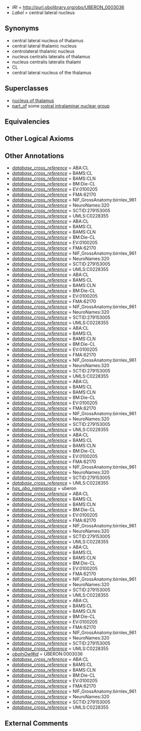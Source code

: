  * *IRI* = http://purl.obolibrary.org/obo/UBERON_0003036
 * *Label* = central lateral nucleus

## Synonyms

 * central lateral nucleus of thalamus
 * central lateral thalamic nucleus
 * centrolateral thalamic nucleus
 * nucleus centralis lateralis of thalamus
 * nucleus centralis lateralis thalami
 * CL
 * central lateral nucleus of the thalamus

## Superclasses

 * [nucleus of thalamus](../../UBERON/92/UBERON_0007692.md)
 * [part_of](../../BFO/50/BFO_0000050.md) some [rostral intralaminar nuclear group](../../UBERON/65/UBERON_0002965.md)

## Equivalencies


## Other Logical Axioms


## Other Annotations

 * *[database_cross_reference](../../ef/oboInOwl#hasDbXref.md)* = ABA:CL
 * *[database_cross_reference](../../ef/oboInOwl#hasDbXref.md)* = BAMS:CL
 * *[database_cross_reference](../../ef/oboInOwl#hasDbXref.md)* = BAMS:CLN
 * *[database_cross_reference](../../ef/oboInOwl#hasDbXref.md)* = BM:Die-CL
 * *[database_cross_reference](../../ef/oboInOwl#hasDbXref.md)* = EV:0100205
 * *[database_cross_reference](../../ef/oboInOwl#hasDbXref.md)* = FMA:62170
 * *[database_cross_reference](../../ef/oboInOwl#hasDbXref.md)* = NIF_GrossAnatomy:birnlex_961
 * *[database_cross_reference](../../ef/oboInOwl#hasDbXref.md)* = NeuroNames:320
 * *[database_cross_reference](../../ef/oboInOwl#hasDbXref.md)* = SCTID:279153005
 * *[database_cross_reference](../../ef/oboInOwl#hasDbXref.md)* = UMLS:C0228355
 * *[database_cross_reference](../../ef/oboInOwl#hasDbXref.md)* = ABA:CL
 * *[database_cross_reference](../../ef/oboInOwl#hasDbXref.md)* = BAMS:CL
 * *[database_cross_reference](../../ef/oboInOwl#hasDbXref.md)* = BAMS:CLN
 * *[database_cross_reference](../../ef/oboInOwl#hasDbXref.md)* = BM:Die-CL
 * *[database_cross_reference](../../ef/oboInOwl#hasDbXref.md)* = EV:0100205
 * *[database_cross_reference](../../ef/oboInOwl#hasDbXref.md)* = FMA:62170
 * *[database_cross_reference](../../ef/oboInOwl#hasDbXref.md)* = NIF_GrossAnatomy:birnlex_961
 * *[database_cross_reference](../../ef/oboInOwl#hasDbXref.md)* = NeuroNames:320
 * *[database_cross_reference](../../ef/oboInOwl#hasDbXref.md)* = SCTID:279153005
 * *[database_cross_reference](../../ef/oboInOwl#hasDbXref.md)* = UMLS:C0228355
 * *[database_cross_reference](../../ef/oboInOwl#hasDbXref.md)* = ABA:CL
 * *[database_cross_reference](../../ef/oboInOwl#hasDbXref.md)* = BAMS:CL
 * *[database_cross_reference](../../ef/oboInOwl#hasDbXref.md)* = BAMS:CLN
 * *[database_cross_reference](../../ef/oboInOwl#hasDbXref.md)* = BM:Die-CL
 * *[database_cross_reference](../../ef/oboInOwl#hasDbXref.md)* = EV:0100205
 * *[database_cross_reference](../../ef/oboInOwl#hasDbXref.md)* = FMA:62170
 * *[database_cross_reference](../../ef/oboInOwl#hasDbXref.md)* = NIF_GrossAnatomy:birnlex_961
 * *[database_cross_reference](../../ef/oboInOwl#hasDbXref.md)* = NeuroNames:320
 * *[database_cross_reference](../../ef/oboInOwl#hasDbXref.md)* = SCTID:279153005
 * *[database_cross_reference](../../ef/oboInOwl#hasDbXref.md)* = UMLS:C0228355
 * *[database_cross_reference](../../ef/oboInOwl#hasDbXref.md)* = ABA:CL
 * *[database_cross_reference](../../ef/oboInOwl#hasDbXref.md)* = BAMS:CL
 * *[database_cross_reference](../../ef/oboInOwl#hasDbXref.md)* = BAMS:CLN
 * *[database_cross_reference](../../ef/oboInOwl#hasDbXref.md)* = BM:Die-CL
 * *[database_cross_reference](../../ef/oboInOwl#hasDbXref.md)* = EV:0100205
 * *[database_cross_reference](../../ef/oboInOwl#hasDbXref.md)* = FMA:62170
 * *[database_cross_reference](../../ef/oboInOwl#hasDbXref.md)* = NIF_GrossAnatomy:birnlex_961
 * *[database_cross_reference](../../ef/oboInOwl#hasDbXref.md)* = NeuroNames:320
 * *[database_cross_reference](../../ef/oboInOwl#hasDbXref.md)* = SCTID:279153005
 * *[database_cross_reference](../../ef/oboInOwl#hasDbXref.md)* = UMLS:C0228355
 * *[database_cross_reference](../../ef/oboInOwl#hasDbXref.md)* = ABA:CL
 * *[database_cross_reference](../../ef/oboInOwl#hasDbXref.md)* = BAMS:CL
 * *[database_cross_reference](../../ef/oboInOwl#hasDbXref.md)* = BAMS:CLN
 * *[database_cross_reference](../../ef/oboInOwl#hasDbXref.md)* = BM:Die-CL
 * *[database_cross_reference](../../ef/oboInOwl#hasDbXref.md)* = EV:0100205
 * *[database_cross_reference](../../ef/oboInOwl#hasDbXref.md)* = FMA:62170
 * *[database_cross_reference](../../ef/oboInOwl#hasDbXref.md)* = NIF_GrossAnatomy:birnlex_961
 * *[database_cross_reference](../../ef/oboInOwl#hasDbXref.md)* = NeuroNames:320
 * *[database_cross_reference](../../ef/oboInOwl#hasDbXref.md)* = SCTID:279153005
 * *[database_cross_reference](../../ef/oboInOwl#hasDbXref.md)* = UMLS:C0228355
 * *[database_cross_reference](../../ef/oboInOwl#hasDbXref.md)* = ABA:CL
 * *[database_cross_reference](../../ef/oboInOwl#hasDbXref.md)* = BAMS:CL
 * *[database_cross_reference](../../ef/oboInOwl#hasDbXref.md)* = BAMS:CLN
 * *[database_cross_reference](../../ef/oboInOwl#hasDbXref.md)* = BM:Die-CL
 * *[database_cross_reference](../../ef/oboInOwl#hasDbXref.md)* = EV:0100205
 * *[database_cross_reference](../../ef/oboInOwl#hasDbXref.md)* = FMA:62170
 * *[database_cross_reference](../../ef/oboInOwl#hasDbXref.md)* = NIF_GrossAnatomy:birnlex_961
 * *[database_cross_reference](../../ef/oboInOwl#hasDbXref.md)* = NeuroNames:320
 * *[database_cross_reference](../../ef/oboInOwl#hasDbXref.md)* = SCTID:279153005
 * *[database_cross_reference](../../ef/oboInOwl#hasDbXref.md)* = UMLS:C0228355
 * *[has_obo_namespace](../../ce/oboInOwl#hasOBONamespace.md)* = uberon
 * *[database_cross_reference](../../ef/oboInOwl#hasDbXref.md)* = ABA:CL
 * *[database_cross_reference](../../ef/oboInOwl#hasDbXref.md)* = BAMS:CL
 * *[database_cross_reference](../../ef/oboInOwl#hasDbXref.md)* = BAMS:CLN
 * *[database_cross_reference](../../ef/oboInOwl#hasDbXref.md)* = BM:Die-CL
 * *[database_cross_reference](../../ef/oboInOwl#hasDbXref.md)* = EV:0100205
 * *[database_cross_reference](../../ef/oboInOwl#hasDbXref.md)* = FMA:62170
 * *[database_cross_reference](../../ef/oboInOwl#hasDbXref.md)* = NIF_GrossAnatomy:birnlex_961
 * *[database_cross_reference](../../ef/oboInOwl#hasDbXref.md)* = NeuroNames:320
 * *[database_cross_reference](../../ef/oboInOwl#hasDbXref.md)* = SCTID:279153005
 * *[database_cross_reference](../../ef/oboInOwl#hasDbXref.md)* = UMLS:C0228355
 * *[database_cross_reference](../../ef/oboInOwl#hasDbXref.md)* = ABA:CL
 * *[database_cross_reference](../../ef/oboInOwl#hasDbXref.md)* = BAMS:CL
 * *[database_cross_reference](../../ef/oboInOwl#hasDbXref.md)* = BAMS:CLN
 * *[database_cross_reference](../../ef/oboInOwl#hasDbXref.md)* = BM:Die-CL
 * *[database_cross_reference](../../ef/oboInOwl#hasDbXref.md)* = EV:0100205
 * *[database_cross_reference](../../ef/oboInOwl#hasDbXref.md)* = FMA:62170
 * *[database_cross_reference](../../ef/oboInOwl#hasDbXref.md)* = NIF_GrossAnatomy:birnlex_961
 * *[database_cross_reference](../../ef/oboInOwl#hasDbXref.md)* = NeuroNames:320
 * *[database_cross_reference](../../ef/oboInOwl#hasDbXref.md)* = SCTID:279153005
 * *[database_cross_reference](../../ef/oboInOwl#hasDbXref.md)* = UMLS:C0228355
 * *[database_cross_reference](../../ef/oboInOwl#hasDbXref.md)* = ABA:CL
 * *[database_cross_reference](../../ef/oboInOwl#hasDbXref.md)* = BAMS:CL
 * *[database_cross_reference](../../ef/oboInOwl#hasDbXref.md)* = BAMS:CLN
 * *[database_cross_reference](../../ef/oboInOwl#hasDbXref.md)* = BM:Die-CL
 * *[database_cross_reference](../../ef/oboInOwl#hasDbXref.md)* = EV:0100205
 * *[database_cross_reference](../../ef/oboInOwl#hasDbXref.md)* = FMA:62170
 * *[database_cross_reference](../../ef/oboInOwl#hasDbXref.md)* = NIF_GrossAnatomy:birnlex_961
 * *[database_cross_reference](../../ef/oboInOwl#hasDbXref.md)* = NeuroNames:320
 * *[database_cross_reference](../../ef/oboInOwl#hasDbXref.md)* = SCTID:279153005
 * *[database_cross_reference](../../ef/oboInOwl#hasDbXref.md)* = UMLS:C0228355
 * *[oboInOwl#id](../../id/oboInOwl#id.md)* = UBERON:0003036
 * *[database_cross_reference](../../ef/oboInOwl#hasDbXref.md)* = ABA:CL
 * *[database_cross_reference](../../ef/oboInOwl#hasDbXref.md)* = BAMS:CL
 * *[database_cross_reference](../../ef/oboInOwl#hasDbXref.md)* = BAMS:CLN
 * *[database_cross_reference](../../ef/oboInOwl#hasDbXref.md)* = BM:Die-CL
 * *[database_cross_reference](../../ef/oboInOwl#hasDbXref.md)* = EV:0100205
 * *[database_cross_reference](../../ef/oboInOwl#hasDbXref.md)* = FMA:62170
 * *[database_cross_reference](../../ef/oboInOwl#hasDbXref.md)* = NIF_GrossAnatomy:birnlex_961
 * *[database_cross_reference](../../ef/oboInOwl#hasDbXref.md)* = NeuroNames:320
 * *[database_cross_reference](../../ef/oboInOwl#hasDbXref.md)* = SCTID:279153005
 * *[database_cross_reference](../../ef/oboInOwl#hasDbXref.md)* = UMLS:C0228355

## External Comments

